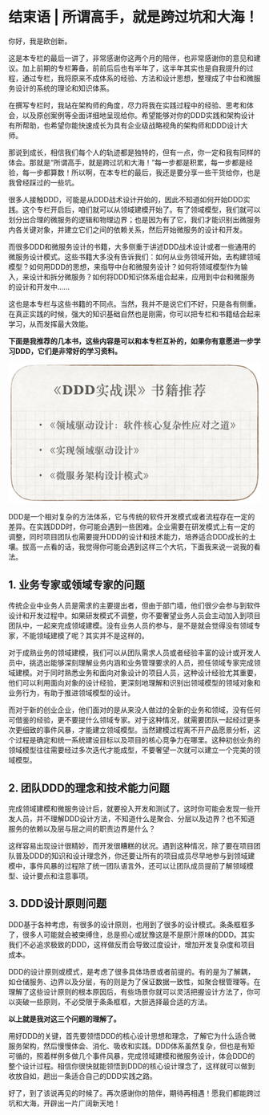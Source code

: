 # 结束语 | 所谓高手，就是跨过坑和大海！
你好，我是欧创新。

这是本专栏的最后一讲了，非常感谢你这两个月的陪伴，也非常感谢你的意见和建议。加上前期的专栏筹备，前前后后也有半年了，这半年其实也是自我提升的过程，通过专栏，我将原来不成体系的经验、方法和设计思想，整理成了中台和微服务设计的系统的理论和知识体系。

在撰写专栏时，我站在架构师的角度，尽力将我在实践过程中的经验、思考和体会，以及原创案例等全面详细地呈现给你。希望能够对你的DDD实践和架构设计有所帮助，也希望你能快速成长为具有企业级战略视角的架构师和DDD设计大师。

那说到成长，相信我们每个人的轨迹都是独特的，但有一点，你一定和我有同样的体会。那就是“所谓高手，就是跨过坑和大海！”每一步都是积累，每一步都是经验，每一步都算数！所以啊，在本专栏的最后，我还是要分享一些干货给你，也是我曾经踩过的一些坑。

很多人接触DDD，可能是从DDD战术设计开始的，因此不知道如何开始DDD实践。这个专栏开启后，咱们就可以从领域建模开始了。有了领域模型，我们就可以划分出合理的微服务的逻辑和物理边界；也是因为有了它，我们才能识别出微服务内各关键对象，并建立它们之间的依赖关系，然后开始微服务的设计和开发。

而很多DDD和微服务设计的书籍，大多侧重于讲述DDD战术设计或者一些通用的微服务设计模式。这些书籍大多没有告诉我们：如何从业务领域开始，去构建领域模型？如何用DDD的思想，来指导中台和微服务设计？如何将领域模型作为输入，来设计和拆分微服务？如何将DDD知识体系组合起来，应用到中台和微服务的设计和开发中......

这也是本专栏与这些书籍的不同点。当然，我并不是说它们不好，只是各有侧重。在真正实践的时候，强大的知识基础自然也是刚需，你可以把专栏和书籍结合起来学习，从而发挥最大效能。

**下面是我推荐的几本书，这些内容是可以和本专栏互补的，如果你有意愿进一步学习DDD，它们是非常好的学习资料。**

![](images/172730/8a90eb7bb3a80baa917cef282b7ff042.jpg)

DDD是一个相对复杂的方法体系，它与传统的软件开发模式或者流程存在一定的差异。在实践DDD时，你可能会遇到一些困难。企业需要在研发模式上有一定的调整，同时项目团队也需要提升DDD的设计和技术能力，培养适合DDD成长的土壤。拔高一点看的话，我觉得你可能会遇到这样三个大坑，下面我来说一说我的看法。

## 1\. 业务专家或领域专家的问题

传统企业中业务人员是需求的主要提出者，但由于部门墙，他们很少会参与到软件设计和开发过程中。如果研发模式不调整，你不要奢望业务人员会主动加入到项目团队中，一起来完成领域建模。没有业务人员的参与，是不是就会觉得没有领域专家，不能领域建模了呢？其实并不是这样的。

对于成熟业务的领域建模，我们可以从团队需求人员或者经验丰富的设计或开发人员中，挑选出能够深刻理解业务内涵和业务管理要求的人员，担任领域专家完成领域建模。对于同时熟悉业务和面向对象设计的项目人员，这种设计经验尤其重要，他们可以利用面向对象的设计经验，更深刻地理解和识别出领域模型的领域对象和业务行为，有助于推进领域模型的设计。

而对于新的创业企业，他们面对的是从来没人做过的全新的业务和领域，没有任何可借鉴的经验，更不要提什么领域专家。对于这种情况，就需要团队一起经过更多次更细致的事件风暴，才能建立领域模型。当然建模过程离不开产品愿景分析，这个过程是确定和统一系统建设目标以及项目的核心竞争力在哪里。这种初创业务的领域模型往往需要经过多次迭代才能成型，不要奢望一次就可以建立一个完美的领域模型。

## 2\. 团队DDD的理念和技术能力问题

完成领域建模和微服务设计后，就要投入开发和测试了。这时你可能会发现一些开发人员，并不理解DDD设计方法，不知道什么是聚合、分层以及边界？也不知道服务的依赖以及层与层之间的职责边界是什么？

这样容易出现设计很精妙，而开发很糟糕的状况。遇到这种情况，除了要在项目团队普及DDD的知识和设计理念外，你还要让所有的项目成员尽早地参与到领域建模中，事件风暴的过程除了统一团队语言外，还可以让团队成员提前了解领域模型、设计要点和注意事项。

## 3\. DDD设计原则问题

DDD基于各种考虑，有很多的设计原则，也用到了很多的设计模式。条条框框多了，很多人可能就会被束缚住，总是担心或犹豫这是不是原汁原味的DDD。其实我们不必追求极致的DDD，这样做反而会导致过度设计，增加开发复杂度和项目成本。

DDD的设计原则或模式，是考虑了很多具体场景或者前提的。有的是为了解耦，如仓储服务、边界以及分层，有的则是为了保证数据一致性，如聚合根管理等。在理解了这些设计原则的根本原因后，有些场景你就可以灵活把握设计方法了，你可以突破一些原则，不必受限于条条框框，大胆选择最合适的方法。

**以上就是我对这三个问题的理解了。**

用好DDD的关键，首先要领悟DDD的核心设计思想和理念，了解它为什么适合微服务架构，然后慢慢体会、消化、吸收和实践。DDD体系虽然复杂，但也是有矩可循的，照着样例多做几个事件风暴，完成领域建模和微服务设计，体会DDD的整个设计过程。相信你很快就能领悟到DDD的核心设计理念了，这样就可以做到收放自如，趟出一条适合自己的DDD实践之路。

好了，到了该说再见的时候了。再次感谢你的陪伴，期待再相遇！愿我们都能跨过坑和大海，开辟出一片广阔新天地！